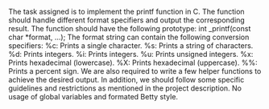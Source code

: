 The task assigned is to implement the printf function in C. The function should handle different format specifiers and
output the corresponding result. The function should have the following prototype:
int _printf(const char *format, ...);
The format string can contain the following conversion specifiers:
%c: Prints a single character.
%s: Prints a string of characters.
%d: Prints integers.
%i: Prints integers.
%u: Prints unsigned integers.
%x: Prints hexadecimal (lowercase).
%X: Prints hexadecimal (uppercase).
%%: Prints a percent sign.
We are also required to write a few helper functions to achieve the desired output. In addition, we should follow some
specific guidelines and restrictions as mentioned in the project description. No usage of global variables and formated
Betty style.
